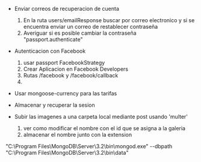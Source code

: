 *   Enviar correos de recuperacion de cuenta 

    1. En la ruta users/emailResponse buscar por correo electronico y si se encuentra enviar un correo de restablecer contraseña
    2. Averiguar si es posible cambiar la contraseña "passport.authenticate" 


* Autenticacion con Facebook
    1. usar passport FacebookStrategy 
    2. Crear Aplicacion en Facebook Developers
    3. Rutas /facebook y /facebook/callback
    4. 

* Usar mongoose-currency para las tarifas

* Almacenar y recuperar la sesion 

* Subir las imagenes a una carpeta local mediante post usando 'multer'
    1. ver como modificar el nombre con el id que se asigna a la galeria
    2. almacenar el nombre junto con la extension


"C:\Program Files\MongoDB\Server\3.2\bin\mongod.exe" --dbpath "C:\Program Files\MongoDB\Server\3.2\bin\data"